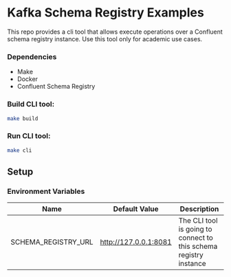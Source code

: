 # Kafka Schema Registry Examples

This repo provides a cli tool that allows execute operations over a Confluent schema registry instance. Use this tool only for academic use cases.

### Dependencies
- Make
- Docker
- Confluent Schema Registry

### Build CLI tool:

```bash
make build
```

### Run CLI tool:

```bash
make cli
```

## Setup

### Environment Variables

| Name                | Default Value         | Description                                                       |
|---------------------|-----------------------|-------------------------------------------------------------------|
| SCHEMA_REGISTRY_URL | http://127.0.0.1:8081 | The CLI tool is going to connect to this schema registry instance |